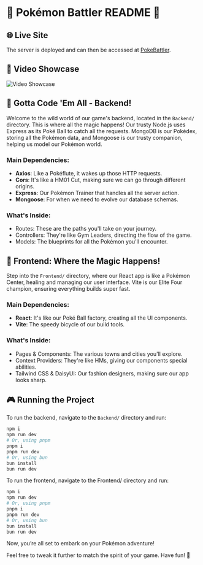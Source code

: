 # 🌟 Pokémon Battler README 🌟

## 🌐 Live Site

The server is deployed and can then be accessed at [PokeBattler](https://pokebattler.netlify.app/).

## 🎥 Video Showcase

![Video Showcase](./Frontend/src/assets/videos/output.webp)

## 🚀 Gotta Code 'Em All - Backend!

Welcome to the wild world of our game's backend, located in the `Backend/` directory. This is where all the magic happens! Our trusty Node.js uses Express as its Poké Ball to catch all the requests. MongoDB is our Pokédex, storing all the Pokémon data, and Mongoose is our trusty companion, helping us model our Pokémon world.

### Main Dependencies:

- **Axios**: Like a Pokéflute, it wakes up those HTTP requests.
- **Cors**: It's like a HM01 Cut, making sure we can go through different origins.
- **Express**: Our Pokémon Trainer that handles all the server action.
- **Mongoose**: For when we need to evolve our database schemas.

### What's Inside:

- Routes: These are the paths you'll take on your journey.
- Controllers: They're like Gym Leaders, directing the flow of the game.
- Models: The blueprints for all the Pokémon you'll encounter.

## 🎨 Frontend: Where the Magic Happens!

Step into the `Frontend/` directory, where our React app is like a Pokémon Center, healing and managing our user interface. Vite is our Elite Four champion, ensuring everything builds super fast.

### Main Dependencies:

- **React**: It's like our Poké Ball factory, creating all the UI components.
- **Vite**: The speedy bicycle of our build tools.

### What's Inside:

- Pages & Components: The various towns and cities you'll explore.
- Context Providers: They're like HMs, giving our components special abilities.
- Tailwind CSS & DaisyUI: Our fashion designers, making sure our app looks sharp.

## 🎮 Running the Project

To run the backend, navigate to the `Backend/` directory and run:

```sh
npm i
npm run dev
# Or, using pnpm
pnpm i
pnpm run dev
# Or, using bun
bun install
bun run dev
```

To run the frontend, navigate to the Frontend/ directory and run:

```sh
npm i
npm run dev
# Or, using pnpm
pnpm i
pnpm run dev
# Or, using bun
bun install
bun run dev
```

Now, you’re all set to embark on your Pokémon adventure!

Feel free to tweak it further to match the spirit of your game. Have fun! 🎉
